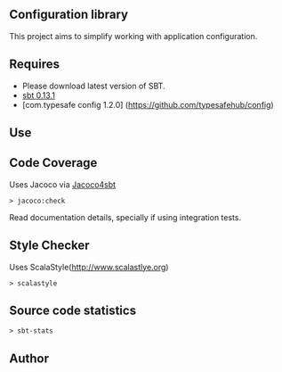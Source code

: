 Configuration library
----------------------

This project aims to simplify working with application configuration.

Requires
---------------
* Please download latest version of SBT.
* [sbt 0.13.1](https://scala-sbt.org)
* [com.typesafe config 1.2.0] (https://github.com/typesafehub/config)

Use
---------------


Code Coverage
------------------
Uses Jacoco via [Jacoco4sbt](https://github.com/sbt/jacoco4sbt/wiki)

	> jacoco:check

Read documentation details, specially if using integration tests.

Style Checker
-------------------
Uses ScalaStyle(http://www.scalastlye.org)

	> scalastyle

Source code statistics
---------------------

	> sbt-stats

Author
--------------------

